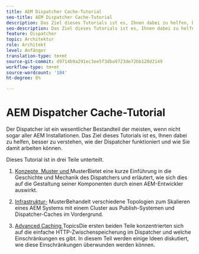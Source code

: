 ```yaml
---
title: AEM Dispatcher Cache-Tutorial
seo-title: AEM Dispatcher Cache-Tutorial
description: Das Ziel dieses Tutorials ist es, Ihnen dabei zu helfen, besser zu verstehen, wie der Dispatcher funktioniert und wie Sie damit arbeiten können.
seo-description: Das Ziel dieses Tutorials ist es, Ihnen dabei zu helfen, besser zu verstehen, wie der Dispatcher funktioniert und wie Sie damit arbeiten können.
feature: Dispatcher
topic: Architektur
role: Architekt
level: Anfänger
translation-type: tm+mt
source-git-commit: d9714b9a291ec3ee5f3dba9723de72bb120d2149
workflow-type: tm+mt
source-wordcount: '184'
ht-degree: 8%

---
```



# AEM Dispatcher Cache-Tutorial

Der Dispatcher ist ein wesentlicher Bestandteil der meisten, wenn nicht sogar aller AEM Installationen. Das Ziel dieses Tutorials ist es, Ihnen dabei zu helfen, besser zu verstehen, wie der Dispatcher funktioniert und wie Sie damit arbeiten können.

Dieses Tutorial ist in drei Teile unterteilt.

1. [Konzepte, Muster und ](chapter-1.md)
MusterBietet eine kurze Einführung in die Geschichte und Mechanik des Dispatchers und erläutert, wie sich dies auf die Gestaltung seiner Komponenten durch einen AEM-Entwickler auswirkt.

1. [Infrastruktur-](chapter-2.md)
MusterBehandelt verschiedene Topologien zum Skalieren eines AEM Systems mit einem Cluster aus Publish-Systemen und Dispatcher-Caches im Vordergrund.

1. [Advanced Caching ](chapter-3.md)
TopicsDie ersten beiden Teile konzentrierten sich auf die einfache HTTP-Zwischenspeicherung im Dispatcher und welche Einschränkungen es gibt. In diesem Teil werden einige Ideen diskutiert, wie diese Einschränkungen überwunden werden können.
